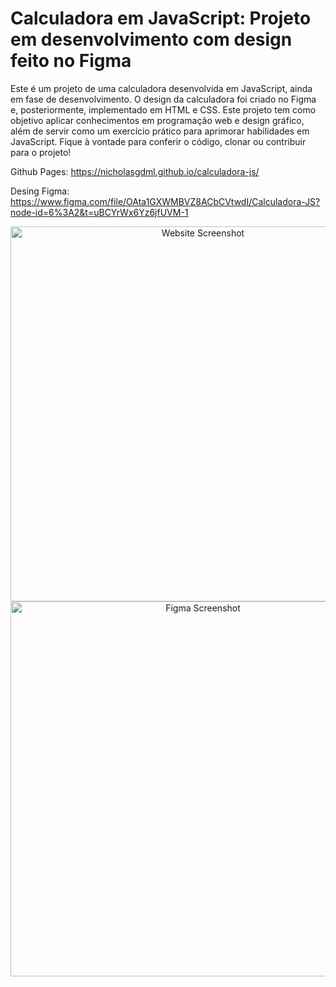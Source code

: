 # Calculadora em JavaScript: Projeto em desenvolvimento com design feito no Figma

Este é um projeto de uma calculadora desenvolvida em JavaScript, ainda em fase de desenvolvimento. O design da calculadora foi criado no Figma e, posteriormente, implementado em HTML e CSS. Este projeto tem como objetivo aplicar conhecimentos em programação web e design gráfico, além de servir como um exercício prático para aprimorar habilidades em JavaScript. Fique à vontade para conferir o código, clonar ou contribuir para o projeto!

Github Pages: https://nicholasgdml.github.io/calculadora-js/

Desing Figma: https://www.figma.com/file/OAta1GXWMBVZ8ACbCVtwdI/Calculadora-JS?node-id=6%3A2&t=uBCYrWx6Yz6jfUVM-1

<div align="center">
  <img src="https://user-images.githubusercontent.com/81032994/235816643-2207b9ed-2414-4f3a-bc8b-83132183daf1.png" alt="Website Screenshot" width="600px">
  <img src="https://user-images.githubusercontent.com/81032994/235816645-28e8f87d-d931-4c53-bff4-254725d70652.png" alt="Figma Screenshot" width="600px">
</div>
